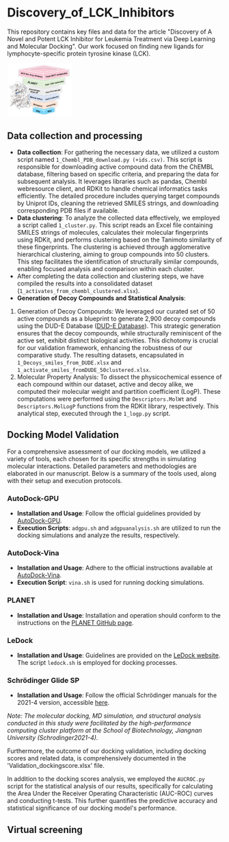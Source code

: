 # Discovery_of_LCK_Inhibitors
This repository contains key files and data for the article "Discovery of A Novel and Potent LCK Inhibitor for Leukemia Treatment via Deep Learning and Molecular Docking". Our work focused on finding new ligands for lymphocyte-specific protein tyrosine kinase (LCK). 

<img src="images/F.png" width="30%">


## Data collection and processing
- **Data collection**: For gathering the necessary data, we utilized a custom script named `1_Chembl_PDB_download.py (+ids.csv)`. This script is responsible for downloading active compound data from the ChEMBL database, filtering based on specific criteria, and preparing the data for subsequent analysis. It leverages libraries such as pandas, Chembl webresource client, and RDKit to handle chemical informatics tasks efficiently. The detailed procedure includes querying target compounds by Uniprot IDs, cleaning the retrieved SMILES strings, and downloading corresponding PDB files if available.
- **Data clustering**: To analyze the collected data effectively, we employed a script called `1_cluster.py`. This script reads an Excel file containing SMILES strings of molecules, calculates their molecular fingerprints using RDKit, and performs clustering based on the Tanimoto similarity of these fingerprints. The clustering is achieved through agglomerative hierarchical clustering, aiming to group compounds into 50 clusters. This step facilitates the identification of structurally similar compounds, enabling focused analysis and comparison within each cluster.
- After completing the data collection and clustering steps, we have compiled the results into a consolidated dataset (`1_activates_from_chembl_clustered.xlsx`).
- **Generation of Decoy Compounds and Statistical Analysis**: 
1. Generation of Decoy Compounds: We leveraged our curated set of 50 active compounds as a blueprint to generate 2,900 decoy compounds using the DUD-E Database ([DUD-E Database](https://dude.docking.org/)). This strategic generation ensures that the decoy compounds, while structurally reminiscent of the active set, exhibit distinct biological activities. This dichotomy is crucial for our validation framework, enhancing the robustness of our comparative study. The resulting datasets, encapsulated in `1_Decoys_smiles_from_DUDE.xlsx` and `1_activate_smiles_fromDUDE_50clustered.xlsx`.
2. Molecular Property Analysis: To dissect the physicochemical essence of each compound within our dataset, active and decoy alike, we computed their molecular weight and partition coefficient (LogP). These computations were performed using the `Descriptors.MolWt` and `Descriptors.MolLogP` functions from the RDKit library, respectively. This analytical step, executed through the `1_logp.py` script.
  
## Docking Model Validation

For a comprehensive assessment of our docking models, we utilized a variety of tools, each chosen for its specific strengths in simulating molecular interactions. Detailed parameters and methodologies are elaborated in our manuscript. Below is a summary of the tools used, along with their setup and execution protocols.

### AutoDock-GPU
- **Installation and Usage**: Follow the official guidelines provided by [AutoDock-GPU](https://github.com/ccsb-scripps/AutoDock-GPU).
- **Execution Scripts**: `adgpu.sh` and `adgpuanalysis.sh` are utilized to run the docking simulations and analyze the results, respectively.

### AutoDock-Vina
- **Installation and Usage**: Adhere to the official instructions available at [AutoDock-Vina](https://github.com/ccsb-scripps/AutoDock-Vina).
- **Execution Script**: `vina.sh` is used for running docking simulations.

### PLANET
- **Installation and Usage**: Installation and operation should conform to the instructions on the [PLANET GitHub page](https://github.com/ComputArtCMCG/PLANET/tree/main).

### LeDock
- **Installation and Usage**: Guidelines are provided on the [LeDock website](http://www.lephar.com/software.htm). The script `ledock.sh` is employed for docking processes.

### Schrödinger Glide SP
- **Installation and Usage**: Follow the official Schrödinger manuals for the 2021-4 version, accessible [here](http://www.lephar.com/software.htm "Schrödinger 2021-4").

*Note: The molecular docking, MD simulation, and structural analysis conducted in this study were facilitated by the high-performance computing cluster platform at the School of Biotechnology, Jiangnan University (Schrodinger2021-4).*

Furthermore, the outcome of our docking validation, including docking scores and related data, is comprehensively documented in the 'Validation_dockingscore.xlsx' file. 

In addition to the docking scores analysis, we employed the `AUCROC.py` script for the statistical analysis of our results, specifically for calculating the Area Under the Receiver Operating Characteristic (AUC-ROC) curves and conducting t-tests. This further quantifies the predictive accuracy and statistical significance of our docking model's performance.


## Virtual screening



